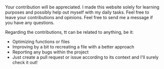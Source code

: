 Your contribution will be appreciated. I made this website solely for learning purposes and possibly help out myself with my daily tasks. Feel free to leave your contributions and opinions. Feel free to send me a message if you have any questions.

Regarding the contributions, tt can be related to anything, be it:

- Optimizing functions or files
- Improving by a bit to recreating a file with a better approach
- Reporting any bugs within the project
- Just create a pull request or issue according to its context and I'll surely check it out!
